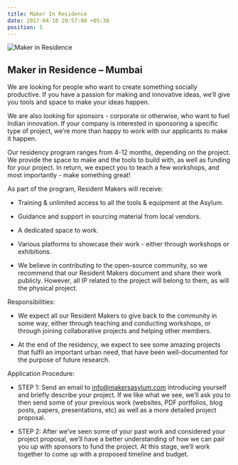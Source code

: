 ```yaml
---
title: Maker In Residence
date: 2017-04-10 20:57:00 +05:30
position: 5
---
```


![Maker in Residence](/uploads/ma_residency.jpg)

## Maker in Residence – Mumbai

We are looking for people who want to create something socially productive. If you have a passion for making and innovative ideas, we’ll give you tools and space to make your ideas happen.

We are also looking for sponsors - corporate or otherwise, who want to fuel Indian innovation. If your company is interested in sponsoring a specific type of project, we’re more than happy to work with our applicants to make it happen.

Our residency program ranges from 4-12 months, depending on the project. We provide the space to make and the tools to build with, as well as funding for your project. In return, we expect you to teach a few workshops, and most importantly - make something great!

As part of the program, Resident Makers will receive:

* Training & unlimited access to all the tools & equipment at the Asylum.

* Guidance and support in sourcing material from local vendors.

* A dedicated space to work.

* Various platforms to showcase their work - either through workshops or exhibitions.

* We believe in contributing to the open-source community, so we recommend that our Resident Makers document and share their work publicly. However, all IP related to the project will belong to them, as will the physical project.

Responsibilities:

* We expect all our Resident Makers to give back to the community in some way, either through teaching and conducting workshops, or through joining collaborative projects and helping other members.

* At the end of the residency, we expect to see some amazing projects that fulfil an important urban need, that have been well-documented for the purpose of future research.

Application Procedure:

* STEP 1: Send an email to [info@makersasylum.com](mailto:info@makersasylum.com) introducing yourself and briefly describe your project. If we like what we see, we’ll ask you to then send some of your previous work (websites, PDF portfolios, blog posts, papers, presentations, etc) as well as a more detailed project proposal.

* STEP 2: After we’ve seen some of your past work and considered your project proposal, we’ll have a better understanding of how we can pair you up with sponsors to fund the project. At this stage, we’ll work together to come up with a proposed timeline and budget.
